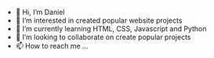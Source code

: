 - 👋 Hi, I’m Daniel
- 👀 I’m interested in created popular website projects
- 🌱 I’m currently learning HTML, CSS, Javascript and Python
- 💞️ I’m looking to collaborate on create popular projects
- 📫 How to reach me ...

<!---
danielyepezgarces/danielyepezgarces is a ✨ special ✨ repository because its `README.md` (this file) appears on your GitHub profile.
You can click the Preview link to take a look at your changes.
--->
